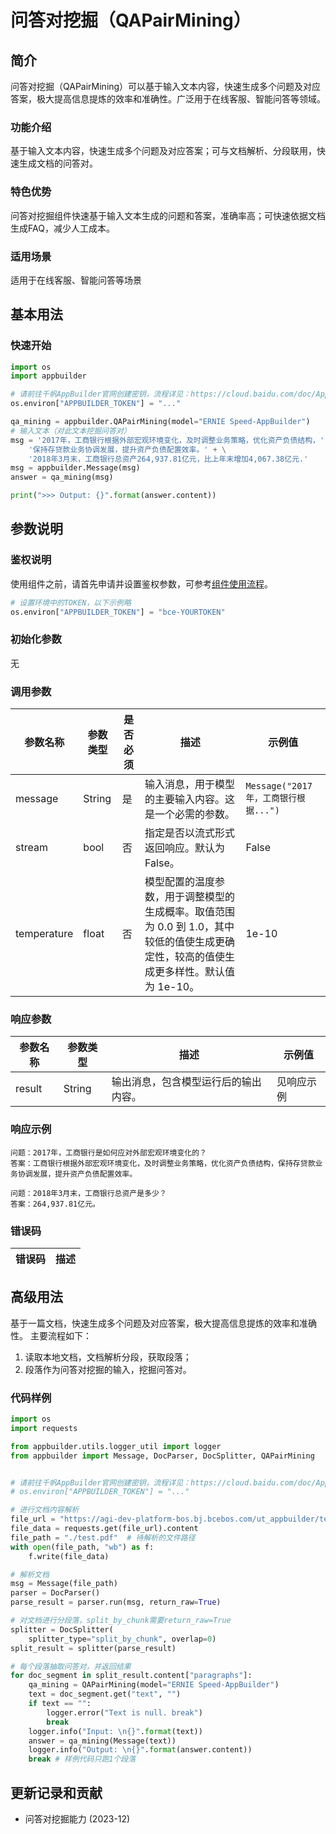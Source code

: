 # 问答对挖掘（QAPairMining）

## 简介
问答对挖掘（QAPairMining）可以基于输入文本内容，快速生成多个问题及对应答案，极大提高信息提炼的效率和准确性。广泛用于在线客服、智能问答等领域。

### 功能介绍
基于输入文本内容，快速生成多个问题及对应答案；可与文档解析、分段联用，快速生成文档的问答对。

### 特色优势
问答对挖掘组件快速基于输入文本生成的问题和答案，准确率高；可快速依据文档生成FAQ，减少人工成本。

### 适用场景
适用于在线客服、智能问答等场景

## 基本用法

### 快速开始

```python
import os
import appbuilder

# 请前往千帆AppBuilder官网创建密钥，流程详见：https://cloud.baidu.com/doc/AppBuilder/s/Olq6grrt6#1%E3%80%81%E5%88%9B%E5%BB%BA%E5%AF%86%E9%92%A5
os.environ["APPBUILDER_TOKEN"] = "..."

qa_mining = appbuilder.QAPairMining(model="ERNIE Speed-AppBuilder")
# 输入文本（对此文本挖掘问答对）
msg = '2017年，工商银行根据外部宏观环境变化，及时调整业务策略，优化资产负债结构，' + \
    '保持存贷款业务协调发展，提升资产负债配置效率。' + \
    '2018年3月末，工商银行总资产264,937.81亿元，比上年末增加4,067.38亿元.'
msg = appbuilder.Message(msg)
answer = qa_mining(msg)

print(">>> Output: {}".format(answer.content))
```

## 参数说明
### 鉴权说明
使用组件之前，请首先申请并设置鉴权参数，可参考[组件使用流程](https://cloud.baidu.com/doc/AppBuilder/s/Olq6grrt6#1%E3%80%81%E5%88%9B%E5%BB%BA%E5%AF%86%E9%92%A5)。
```python
# 设置环境中的TOKEN，以下示例略
os.environ["APPBUILDER_TOKEN"] = "bce-YOURTOKEN"
```

### 初始化参数
无

### 调用参数

|参数名称 |参数类型 |是否必须 |描述 |示例值|
|--------|--------|--------|----|------|
| message | String |是 |输入消息，用于模型的主要输入内容。这是一个必需的参数。| `Message("2017年，工商银行根据...")` |
| stream |bool|否 |指定是否以流式形式返回响应。默认为 False。| False |
| temperature |float|否 |模型配置的温度参数，用于调整模型的生成概率。取值范围为 0.0 到 1.0，其中较低的值使生成更确定性，较高的值使生成更多样性。默认值为 1e-10。 | 1e-10 |

### 响应参数
|参数名称 |参数类型 |描述 |示例值|
|--------|--------|----|------|
| result | String | 输出消息，包含模型运行后的输出内容。| 见响应示例 |

### 响应示例
```text
问题：2017年，工商银行是如何应对外部宏观环境变化的？
答案：工商银行根据外部宏观环境变化，及时调整业务策略，优化资产负债结构，保持存贷款业务协调发展，提升资产负债配置效率。

问题：2018年3月末，工商银行总资产是多少？
答案：264,937.81亿元。
```

### 错误码
|错误码|描述|
|------|---|

## 高级用法

基于一篇文档，快速生成多个问题及对应答案，极大提高信息提炼的效率和准确性。
主要流程如下：

1. 读取本地文档，文档解析分段，获取段落；
2. 段落作为问答对挖掘的输入，挖掘问答对。 

### 代码样例
```python
import os
import requests

from appbuilder.utils.logger_util import logger
from appbuilder import Message, DocParser, DocSplitter, QAPairMining


# 请前往千帆AppBuilder官网创建密钥，流程详见：https://cloud.baidu.com/doc/AppBuilder/s/Olq6grrt6#1%E3%80%81%E5%88%9B%E5%BB%BA%E5%AF%86%E9%92%A5
# os.environ["APPBUILDER_TOKEN"] = "..."

# 进行文档内容解析
file_url = "https://agi-dev-platform-bos.bj.bcebos.com/ut_appbuilder/test.pdf?authorization=bce-auth-v1/e464e6f951124fdbb2410c590ef9ed2f/2024-01-25T12%3A56%3A15Z/-1/host/b54178fea9be115eafa2a8589aeadfcfaeba20d726f434f871741d4a6cb0c70d"
file_data = requests.get(file_url).content
file_path = "./test.pdf"  # 待解析的文件路径
with open(file_path, "wb") as f:
    f.write(file_data)

# 解析文档
msg = Message(file_path)
parser = DocParser()
parse_result = parser.run(msg, return_raw=True)

# 对文档进行分段落，split_by_chunk需要return_raw=True
splitter = DocSplitter(
    splitter_type="split_by_chunk", overlap=0)
split_result = splitter(parse_result)

# 每个段落抽取问答对，并返回结果
for doc_segment in split_result.content["paragraphs"]:
    qa_mining = QAPairMining(model="ERNIE Speed-AppBuilder")
    text = doc_segment.get("text", "")
    if text == "":
        logger.error("Text is null. break")
        break
    logger.info("Input: \n{}".format(text))
    answer = qa_mining(Message(text))
    logger.info("Output: \n{}".format(answer.content))
    break # 样例代码只跑1个段落
```

## 更新记录和贡献
* 问答对挖掘能力 (2023-12)
